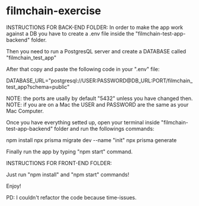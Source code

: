 # filmchain-exercise

INSTRUCTIONS FOR BACK-END FOLDER:
In order to make the app work against a DB you have to create a .env file inside the "filmchain-test-app-backend" folder.

Then you need to run a PostgresQL server and create a DATABASE called "filmchain_test_app"

After that copy and paste the following code in your ".env" file:

DATABASE_URL="postgresql://USER:PASSWORD@DB_URL:PORT/filmchain_test_app?schema=public"

NOTE: the ports are usally by default "5432" unless you have changed then.
NOTE: if you are on a Mac the USER and PASSWORD are the same as your Mac Computer.

Once you have everything setted up, open your terminal inside "filmchain-test-app-backend" folder and run the followings commands:

npm install
npx prisma migrate dev --name "init"
npx prisma generate

Finally run the app by typing "npm start" command.

INSTRUCTIONS FOR FRONT-END FOLDER:

Just run "npm install" and "npm start" commands!

Enjoy!

PD: I couldn't refactor the code because time-issues.
